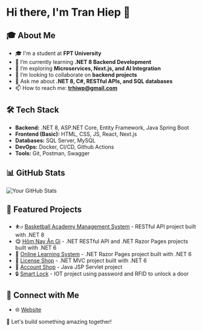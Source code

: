 # Hi there, I'm Tran Hiep 👋

## 🎓 About Me

- 🎓 I'm a student at **FPT University**
- 🔭 I’m currently learning **.NET 8 Backend Development**
- 🌱 I’m exploring **Microservices, Next.js, and AI Integration**
- 👯 I’m looking to collaborate on **backend projects**
- 💬 Ask me about **.NET 8, C#, RESTful APIs, and SQL databases**
- 📫 How to reach me: **trhiwp@gmail.com**

## 🛠 Tech Stack

- **Backend:** .NET 8, ASP.NET Core, Entity Framework, Java Spring Boot
- **Frontend (Basic):** HTML, CSS, JS, React, Next.js
- **Databases:** SQL Server, MySQL
- **DevOps:** Docker, CI/CD, Github Actions
- **Tools:** Git, Postman, Swagger

## 📊 GitHub Stats

![Your GitHub Stats](https://github-readme-stats.vercel.app/api?username=trhiep&show_icons=true&theme=radical)

## 📌 Featured Projects

- ⛹️‍♂️ [Basketball Academy Management System](https://github.com/trhiep/bams-api) - RESTful API project built with .NET 8
- 😋 [Hôm Nay Ăn Gì](https://github.com/trhiep/hom-nay-an-gi) - .NET RESTful API and .NET Razor Pages projects built with .NET 6
- 🏫 [Online Learning System](https://github.com/trhiep/online-learning-system) - .NET Razor Pages project built with .NET 6
- 🔑 [License Shop](https://github.com/trhiep/License-Key-Shop) - .NET MVC project built with .NET 6
- 👤 [Account Shop](https://github.com/trhiep/AccountShop) - Java JSP Servlet project
- 🔒 [Smart Lock](https://github.com/trhiep/SmartLock) - IOT project using password and RFID to unlock a door

## 🤝 Connect with Me

- 🌐 [Website](https://github.com/trhiep/bams-api](https://tranhiep.id.vn/))

🚀 Let's build something amazing together!

